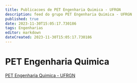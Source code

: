 ```yaml
---
title: Publicacoes de PET Engenharia Quimica - UFRGN 
description: feed do grupo PET Engenharia Quimica - UFRGN
published: true
date: 2023-11-30T15:05:17.730186
tags: Engenharias
editor: markdown
dateCreated: 2023-11-30T15:05:17.730186
---
```


# PET Engenharia Quimica
[PET Engenharia Quimica - UFRGN](/grupo/152PETEngenhariaQuimicaUFRGN)
